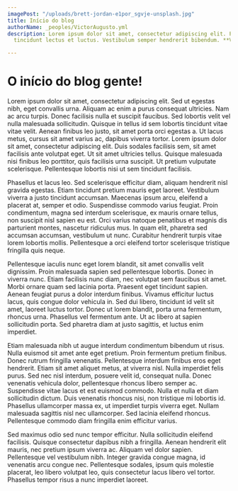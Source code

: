```yaml
---
imagePost: "/uploads/brett-jordan-e1por_sgvje-unsplash.jpg"
title: Início do blog
authorName: _peoples/VictorAugusto.yml
description: Lorem ipsum dolor sit amet, consectetur adipiscing elit. Praesent lobortis
  tincidunt lectus et luctus. Vestibulum semper hendrerit bibendum. **Vivamus**.

---
```

# O início do blog gente!

Lorem ipsum dolor sit amet, consectetur adipiscing elit. Sed ut egestas nibh, eget convallis urna. Aliquam ac enim a purus consequat ultricies. Nam ac arcu turpis. Donec facilisis nulla et suscipit faucibus. Sed lobortis velit vel nulla malesuada sollicitudin. Quisque in tellus id sem lobortis tincidunt vitae vitae velit. Aenean finibus leo justo, sit amet porta orci egestas a. Ut lacus metus, cursus sit amet varius ac, dapibus viverra tortor. Lorem ipsum dolor sit amet, consectetur adipiscing elit. Duis sodales facilisis sem, sit amet facilisis ante volutpat eget. Ut sit amet ultricies tellus. Quisque malesuada nisi finibus leo porttitor, quis facilisis urna suscipit. Ut pretium vulputate scelerisque. Pellentesque lobortis nisi ut sem tincidunt facilisis.

Phasellus et lacus leo. Sed scelerisque efficitur diam, aliquam hendrerit nisl gravida egestas. Etiam tincidunt pretium mauris eget laoreet. Vestibulum viverra a justo tincidunt accumsan. Maecenas ipsum arcu, eleifend a placerat at, semper et odio. Suspendisse commodo varius feugiat. Proin condimentum, magna sed interdum scelerisque, ex mauris ornare tellus, non suscipit nisl sapien eu est. Orci varius natoque penatibus et magnis dis parturient montes, nascetur ridiculus mus. In quam elit, pharetra sed accumsan accumsan, vestibulum ut nunc. Curabitur hendrerit turpis vitae lorem lobortis mollis. Pellentesque a orci eleifend tortor scelerisque tristique fringilla quis neque.

Pellentesque iaculis nunc eget lorem blandit, sit amet convallis velit dignissim. Proin malesuada sapien sed pellentesque lobortis. Donec in viverra nunc. Etiam facilisis nunc diam, nec volutpat sem faucibus sit amet. Morbi ornare quam sed lacinia porta. Praesent eget tincidunt sapien. Aenean feugiat purus a dolor interdum finibus. Vivamus efficitur luctus lacus, quis congue dolor vehicula in. Sed dui libero, tincidunt id velit sit amet, laoreet luctus tortor. Donec ut lorem blandit, porta urna fermentum, rhoncus urna. Phasellus vel fermentum ante. Ut ac libero at sapien sollicitudin porta. Sed pharetra diam at justo sagittis, et luctus enim imperdiet.

Etiam malesuada nibh ut augue interdum condimentum bibendum ut risus. Nulla euismod sit amet ante eget pretium. Proin fermentum pretium finibus. Donec rutrum fringilla venenatis. Pellentesque interdum finibus eros eget hendrerit. Etiam sit amet aliquet metus, at viverra nisl. Nulla imperdiet felis purus. Sed nec nisl interdum, posuere velit id, consequat nulla. Donec venenatis vehicula dolor, pellentesque rhoncus libero semper ac. Suspendisse vitae lacus et est euismod commodo. Nulla et nulla et diam sollicitudin dictum. Duis venenatis rhoncus nisi, non tristique mi lobortis id. Phasellus ullamcorper massa ex, ut imperdiet turpis viverra eget. Nullam malesuada sagittis nisl nec ullamcorper. Sed lacinia eleifend rhoncus. Pellentesque commodo diam fringilla enim efficitur varius.

Sed maximus odio sed nunc tempor efficitur. Nulla sollicitudin eleifend facilisis. Quisque consectetur dapibus nibh a fringilla. Aenean hendrerit elit mauris, nec pretium ipsum viverra ac. Aliquam vel dolor sapien. Pellentesque vel vestibulum nibh. Integer gravida congue magna, id venenatis arcu congue nec. Pellentesque sodales, ipsum quis molestie placerat, leo libero volutpat leo, quis consectetur lacus libero vel tortor. Phasellus tempor risus a nunc imperdiet laoreet.